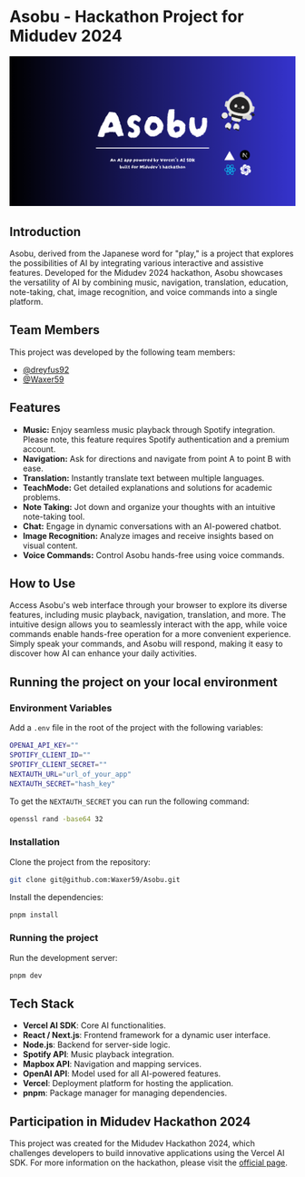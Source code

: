 # Asobu - Hackathon Project for Midudev 2024

![Asobu](/public/asobu-og.png)

## Introduction

Asobu, derived from the Japanese word for "play," is a project that explores the possibilities of AI by integrating various interactive and assistive features. Developed for the Midudev 2024 hackathon, Asobu showcases the versatility of AI by combining music, navigation, translation, education, note-taking, chat, image recognition, and voice commands into a single platform.

## Team Members

This project was developed by the following team members:

- [@dreyfus92](www.github.com/dreyfus92)
- [@Waxer59](www.github.com/Waxer59)

## Features

- **Music:** Enjoy seamless music playback through Spotify integration. Please note, this feature requires Spotify authentication and a premium account.
- **Navigation:** Ask for directions and navigate from point A to point B with ease.
- **Translation:** Instantly translate text between multiple languages.
- **TeachMode:** Get detailed explanations and solutions for academic problems.
- **Note Taking:** Jot down and organize your thoughts with an intuitive note-taking tool.
- **Chat:** Engage in dynamic conversations with an AI-powered chatbot.
- **Image Recognition:** Analyze images and receive insights based on visual content.
- **Voice Commands:** Control Asobu hands-free using voice commands.

## How to Use

Access Asobu's web interface through your browser to explore its diverse features, including music playback, navigation, translation, and more. The intuitive design allows you to seamlessly interact with the app, while voice commands enable hands-free operation for a more convenient experience. Simply speak your commands, and Asobu will respond, making it easy to discover how AI can enhance your daily activities.

## Running the project on your local environment

### Environment Variables

Add a `.env` file in the root of the project with the following variables:

```sh
OPENAI_API_KEY=""
SPOTIFY_CLIENT_ID=""
SPOTIFY_CLIENT_SECRET=""
NEXTAUTH_URL="url_of_your_app"
NEXTAUTH_SECRET="hash_key"
```

To get the `NEXTAUTH_SECRET` you can run the following command:

```sh
openssl rand -base64 32
```

### Installation

Clone the project from the repository:

```sh
git clone git@github.com:Waxer59/Asobu.git
```

Install the dependencies:

```sh
pnpm install
```

### Running the project

Run the development server:

```sh
pnpm dev
```

## Tech Stack

- **Vercel AI SDK**: Core AI functionalities.
- **React / Next.js**: Frontend framework for a dynamic user interface.
- **Node.js**: Backend for server-side logic.
- **Spotify API**: Music playback integration.
- **Mapbox API**: Navigation and mapping services.
- **OpenAI API**: Model used for all AI-powered features.
- **Vercel**: Deployment platform for hosting the application.
- **pnpm**: Package manager for managing dependencies.

## Participation in Midudev Hackathon 2024

This project was created for the Midudev Hackathon 2024, which challenges developers to build innovative applications using the Vercel AI SDK. For more information on the hackathon, please visit the [official page](https://github.com/midudev/hackaton-vercel-2024).
